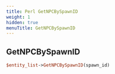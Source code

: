 ```yaml
---
title: Perl GetNPCBySpawnID
weight: 1
hidden: true
menuTitle: GetNPCBySpawnID
---
```

## GetNPCBySpawnID
```perl
$entity_list->GetNPCBySpawnID(spawn_id)
```